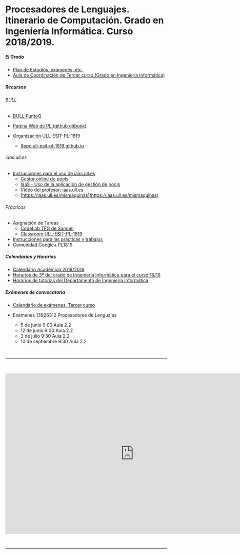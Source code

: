 # Procesadores de Lenguajes. Itinerario de Computación. Grado en Ingeniería Informática. Curso 2018/2019.


##### El Grado

* <a href="https://www.ull.es/grados/ingenieria-informatica/" target="_blank">Plan de Estudios, exámenes, etc.</a>
* <a href="https://campusvirtual.ull.es/facultades/course/view.php?id=100" target="_blank">Aula de Coordinación de Tercer curso.(Grado en Ingeniería Informática)</a>

##### Recursos

###### BULL

* [BULL PuntoQ](https://www.ull.es/servicios/biblioteca/servicios/puntoq/)

* [Página Web de PL (github gitbook)](https://ull-esit-pl-1819.github.io/ull-esit-pl-1819.github.io/_book/)
* [Organización ULL-ESIT-PL-1819](https://github.com/ULL-ESIT-PL-1819)
  - [Repo ull-esit-pl-1819.github.io](https://github.com/ULL-ESIT-PL-1819/ull-esit-pl-1819.github.io)


###### iaas.ull.es

* [Instrucciones para el uso de iaas.ull.es](https://casianorodriguezleon.gitbooks.io/ull-esit-1617/recursos/iaas.html)
  - [Gestor online de pools](https://iaas.ull.es/ovirtadmin/admin/)
  - [IaaS - Uso de la aplicación de gestión de pools](https://docs.google.com/document/d/13vP4bd5LhnfNJvV6ncz20ZNTXfeg8ehWbw_ECkn4MAY/edit#)
  - [Video del profesor: iaas.ull.es](https://youtu.be/qKHgbV0lYbA)
  - [https://iaas.ull.es/mismaquinas](https://iaas.ull.es/mismaquinas) 

###### Prácticas

* Asignación de Tareas
  * [CodeLab TFG de Samuel](https://codelab-tfg1718.herokuapp.com/)
  * [Classroom ULL-ESIT-PL-1819](https://classroom.github.com/classrooms/33938084-procesadores-de-lenguaje)
* [Instrucciones para las prácticas y trabajos](https://casianorodriguezleon.gitbooks.io/ull-esit-1617/content/instrucciones/)
* [Comunidad Google+ PL1819](https://plus.google.com/u/2/communities/101901734024125937720)

##### Calendarios y Horarios

* <a href="https://drive.google.com/file/d/1YtPNm4vS73N21QHzstcYqEzPKJQHCKeD/view" target="_blank">Calendario Académico 2018/2019</a>
* <a href="https://docs.google.com/document/d/1XHFUAiuECAEAPTZvdsn8aJTCAV3jRovC8Px24HgcfyQ/edit?usp=sharing" target="_blank">Horarios de 3º del grado de Ingeniería Informática para el curso 18/19</a>
* [Horarios de tutorías del Departamento de Ingeniería Informática](https://docs.google.com/spreadsheets/d/1ZTGvLA70qCYEsBwcA8dCiUZby3ZOM9oHt8kmiNNKId0/edit#gid=0)

##### Exámenes de convocatoria

* <a href="https://docs.google.com/document/d/1dv9Q6gEbs0a2YqlKlNUKG59SpQ3Bp1pH_UWqaTKUPyk/edit" target="_blank">Calendario de exámenes. Tercer curso</a>

*  Exámenes 13926312 Procesadores de Lenguajes
    - 5 de junio 9:00 Aula 2.2
    - 12 de junio 9:00 Aula 2.2
    - 3 de julio 9:30 Aula 2.2
    - 10 de septiembre 9:30 Aula 2.2


<br/>
<hr>
<br/>
<p>
<iframe 
src="https://calendar.google.com/calendar/b/2/embed?mode=AGENDA&amp;height=500&amp;wkst=2&amp;hl=es&amp;bgcolor=%23cc33cc&amp;src=ull.edu.es_8hcqtfr5u2h3o1v2smnmcqqu50%40group.calendar.google.com&amp;color=%238C500B&amp;ctz=Atlantic%2FCanary" 
style="border-width:0" 
width="800" 
height="500" 
frameborder="0" 
scrolling="yes">
</iframe>
</p>
<br/>
<hr>
<br/>
